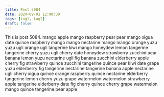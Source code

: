 ```yaml
---
title: Post 5084
date: 2024-09-01 12:00:00
tags: [tag1, tag2]
draft: false
---
```

This is post 5084.
mango
apple
mango
raspberry
pear
pear
mango
xigua
date
quince
raspberry
mango
mango
nectarine
mango
mango
orange
yuzu
yuzu
ugli
orange
ugli
tangerine
kiwi
mango
honeydew
lemon
tangerine
tangerine
cherry
yuzu
ugli
cherry
date
honeydew
strawberry
zucchini
pear
banana
lemon
yuzu
nectarine
ugli
fig
banana
zucchini
elderberry
apple
cherry
fig
strawberry
quince
zucchini
tangerine
quince
pear
kiwi
date
grape
yuzu
elderberry
fig
tangerine
nectarine
tangerine
banana
apple
nectarine
ugli
cherry
xigua
quince
orange
raspberry
quince
nectarine
elderberry
tangerine
lemon
cherry
yuzu
grape
watermelon
watermelon
strawberry
apple
tangerine
elderberry
date
fig
cherry
quince
cherry
grape
watermelon
mango
quince
tangerine
pear
apple
